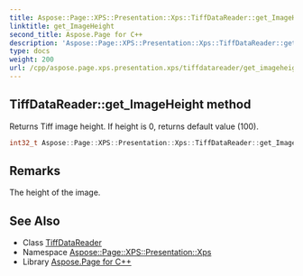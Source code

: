 ```yaml
---
title: Aspose::Page::XPS::Presentation::Xps::TiffDataReader::get_ImageHeight method
linktitle: get_ImageHeight
second_title: Aspose.Page for C++
description: 'Aspose::Page::XPS::Presentation::Xps::TiffDataReader::get_ImageHeight method. Returns Tiff image height. If height is 0, returns default value (100) in C++.'
type: docs
weight: 200
url: /cpp/aspose.page.xps.presentation.xps/tiffdatareader/get_imageheight/
---
```

## TiffDataReader::get_ImageHeight method


Returns Tiff image height. If height is 0, returns default value (100).

```cpp
int32_t Aspose::Page::XPS::Presentation::Xps::TiffDataReader::get_ImageHeight()
```

## Remarks


The height of the image. 
## See Also

* Class [TiffDataReader](../)
* Namespace [Aspose::Page::XPS::Presentation::Xps](../../)
* Library [Aspose.Page for C++](../../../)
